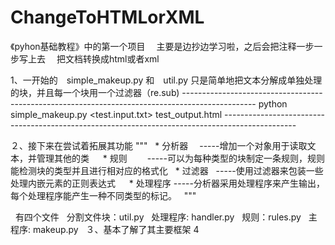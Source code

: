 # ChangeToHTMLorXML
《pyhon基础教程》中的第一个项目
　主要是边抄边学习啦，之后会把注释一步一步写上去
 　把文档转换成html或者xml
 
1、一开始的　simple_makeup.py 和　util.py 只是简单地把文本分解成单独处理的块，并且每一个块用一个过滤器（re.sub)
     ------------------------------------------------------------------------------------------------
     python simple_makeup.py <test.input.txt> test_output.html
     ------------------------------------------------------------------------------------------------
     
２、接下来在尝试着拓展其功能
    """
    * 分析器　 -----增加一个对象用于读取文本，并管理其他的类
 　 *  规则　　 -----可以为每种类型的块制定一条规则，规则能检测块的类型并且进行相对应的格式化
    * 过滤器   -----使用过滤器来包装一些处理内嵌元素的正则表达式
 　 * 处理程序 -----分析器采用处理程序来产生输出，每个处理程序能产生一种不同类型的标记。
    """ 
    
   有四个文件
   分割文件块：util.py
   处理程序: handler.py
   规则：rules.py
   主程序: makeup.py
   
３、基本了解了其主要框架
4
